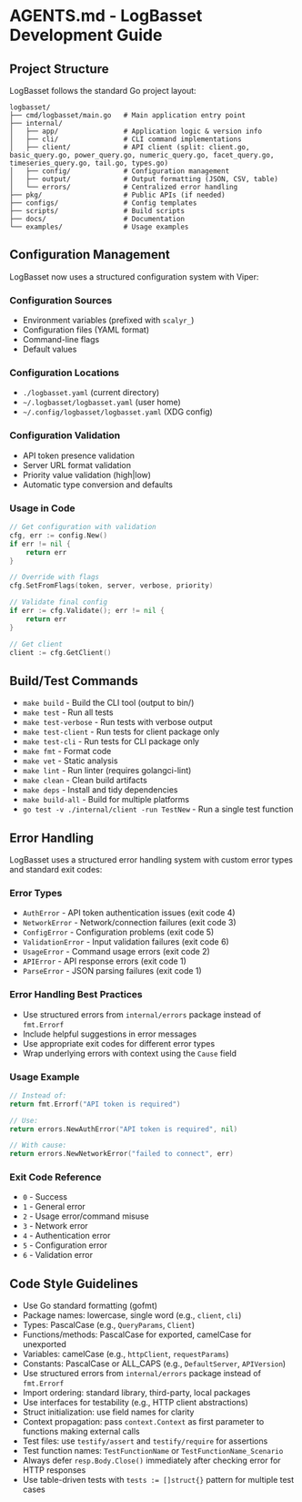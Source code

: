 # AGENTS.md - LogBasset Development Guide

## Project Structure
LogBasset follows the standard Go project layout:
```
logbasset/
├── cmd/logbasset/main.go   # Main application entry point
├── internal/
│   ├── app/                # Application logic & version info
│   ├── cli/                # CLI command implementations  
│   ├── client/             # API client (split: client.go, basic_query.go, power_query.go, numeric_query.go, facet_query.go, timeseries_query.go, tail.go, types.go)
│   ├── config/             # Configuration management
│   ├── output/             # Output formatting (JSON, CSV, table)
│   └── errors/             # Centralized error handling
├── pkg/                    # Public APIs (if needed)
├── configs/                # Config templates
├── scripts/                # Build scripts
├── docs/                   # Documentation
└── examples/               # Usage examples
```

## Configuration Management

LogBasset now uses a structured configuration system with Viper:

### Configuration Sources
- Environment variables (prefixed with `scalyr_`)
- Configuration files (YAML format)
- Command-line flags
- Default values

### Configuration Locations
- `./logbasset.yaml` (current directory)
- `~/.logbasset/logbasset.yaml` (user home)  
- `~/.config/logbasset/logbasset.yaml` (XDG config)

### Configuration Validation
- API token presence validation
- Server URL format validation
- Priority value validation (high|low)
- Automatic type conversion and defaults

### Usage in Code
```go
// Get configuration with validation
cfg, err := config.New()
if err != nil {
    return err
}

// Override with flags
cfg.SetFromFlags(token, server, verbose, priority)

// Validate final config
if err := cfg.Validate(); err != nil {
    return err
}

// Get client
client := cfg.GetClient()
```

## Build/Test Commands
- `make build` - Build the CLI tool (output to bin/)
- `make test` - Run all tests
- `make test-verbose` - Run tests with verbose output
- `make test-client` - Run tests for client package only
- `make test-cli` - Run tests for CLI package only
- `make fmt` - Format code
- `make vet` - Static analysis
- `make lint` - Run linter (requires golangci-lint)
- `make clean` - Clean build artifacts
- `make deps` - Install and tidy dependencies
- `make build-all` - Build for multiple platforms
- `go test -v ./internal/client -run TestNew` - Run a single test function

## Error Handling

LogBasset uses a structured error handling system with custom error types and standard exit codes:

### Error Types
- `AuthError` - API token authentication issues (exit code 4)
- `NetworkError` - Network/connection failures (exit code 3)
- `ConfigError` - Configuration problems (exit code 5)
- `ValidationError` - Input validation failures (exit code 6)
- `UsageError` - Command usage errors (exit code 2)
- `APIError` - API response errors (exit code 1)
- `ParseError` - JSON parsing failures (exit code 1)

### Error Handling Best Practices
- Use structured errors from `internal/errors` package instead of `fmt.Errorf`
- Include helpful suggestions in error messages
- Use appropriate exit codes for different error types
- Wrap underlying errors with context using the `Cause` field

### Usage Example
```go
// Instead of:
return fmt.Errorf("API token is required")

// Use:
return errors.NewAuthError("API token is required", nil)

// With cause:
return errors.NewNetworkError("failed to connect", err)
```

### Exit Code Reference
- `0` - Success
- `1` - General error
- `2` - Usage error/command misuse
- `3` - Network error
- `4` - Authentication error
- `5` - Configuration error
- `6` - Validation error

## Code Style Guidelines
- Use Go standard formatting (gofmt)
- Package names: lowercase, single word (e.g., `client`, `cli`)
- Types: PascalCase (e.g., `QueryParams`, `Client`)
- Functions/methods: PascalCase for exported, camelCase for unexported
- Variables: camelCase (e.g., `httpClient`, `requestParams`)
- Constants: PascalCase or ALL_CAPS (e.g., `DefaultServer`, `APIVersion`)
- Use structured errors from `internal/errors` package instead of `fmt.Errorf`
- Import ordering: standard library, third-party, local packages
- Use interfaces for testability (e.g., HTTP client abstractions)
- Struct initialization: use field names for clarity
- Context propagation: pass `context.Context` as first parameter to functions making external calls
- Test files: use `testify/assert` and `testify/require` for assertions
- Test function names: `TestFunctionName` or `TestFunctionName_Scenario`
- Always defer `resp.Body.Close()` immediately after checking error for HTTP responses
- Use table-driven tests with `tests := []struct{}` pattern for multiple test cases